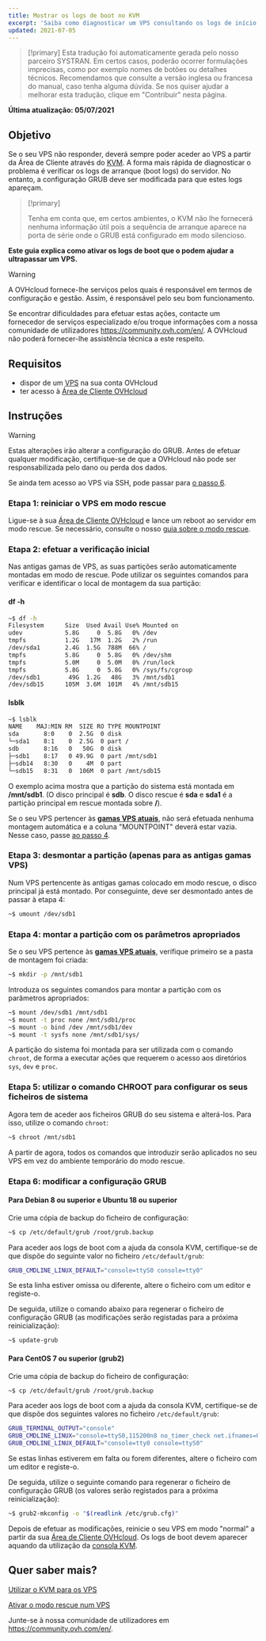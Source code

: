 ```yaml
---
title: Mostrar os logs de boot no KVM
excerpt: 'Saiba como diagnosticar um VPS consultando os logs de início (boot logs)'
updated: 2021-07-05
---
```


> [!primary]
> Esta tradução foi automaticamente gerada pelo nosso parceiro SYSTRAN. Em certos casos, poderão ocorrer formulações imprecisas, como por exemplo nomes de botões ou detalhes técnicos. Recomendamos que consulte a versão inglesa ou francesa do manual, caso tenha alguma dúvida. Se nos quiser ajudar a melhorar esta tradução, clique em "Contribuir" nesta página.
>

**Última atualização: 05/07/2021**

## Objetivo

Se o seu VPS não responder, deverá sempre poder aceder ao VPS a partir da Área de Cliente através do [KVM](/pages/bare_metal_cloud/virtual_private_servers/using_kvm_for_vps). A forma mais rápida de diagnosticar o problema é verificar os logs de arranque (boot logs) do servidor. No entanto, a configuração GRUB deve ser modificada para que estes logs apareçam. 

> [!primary]
>
> Tenha em conta que, em certos ambientes, o KVM não lhe fornecerá nenhuma informação útil pois a sequência de arranque aparece na porta de série onde o GRUB está configurado em modo silencioso.
>

**Este guia explica como ativar os logs de boot que o podem ajudar a ultrapassar um VPS.**

> [!warning]
> A OVHcloud fornece-lhe serviços pelos quais é responsável em termos de configuração e gestão. Assim, é responsável pelo seu bom funcionamento.
>
>Se encontrar dificuldades para efetuar estas ações, contacte um fornecedor de serviços especializado e/ou troque informações com a nossa comunidade de utilizadores <https://community.ovh.com/en/>. A OVHcloud não poderá fornecer-lhe assistência técnica a este respeito.
>

## Requisitos

- dispor de um [VPS](https://www.ovhcloud.com/pt/vps/) na sua conta OVHcloud
- ter acesso à [Área de Cliente OVHcloud](https://www.ovh.com/auth/?action=gotomanager&from=https://www.ovh.pt/&ovhSubsidiary=pt)

## Instruções

> [!warning]
>
> Estas alterações irão alterar a configuração do GRUB. Antes de efetuar qualquer modificação, certifique-se de que a OVHcloud não pode ser responsabilizada pelo dano ou perda dos dados.
>

Se ainda tem acesso ao VPS via SSH, pode passar para [o passo 6](#step6).

### Etapa 1: reiniciar o VPS em modo rescue

Ligue-se à sua [Área de Cliente OVHcloud](https://www.ovh.com/auth/?action=gotomanager&from=https://www.ovh.pt/&ovhSubsidiary=pt) e lance um reboot ao servidor em modo rescue. Se necessário, consulte o nosso [guia sobre o modo rescue](/pages/bare_metal_cloud/virtual_private_servers/rescue).

### Etapa 2: efetuar a verificação inicial

Nas antigas gamas de VPS, as suas partições serão automaticamente montadas em modo de rescue. Pode utilizar os seguintes comandos para verificar e identificar o local de montagem da sua partição:

#### **df -h**

```sh
~$ df -h
Filesystem      Size  Used Avail Use% Mounted on
udev            5.8G     0  5.8G   0% /dev
tmpfs           1.2G   17M  1.2G   2% /run
/dev/sda1       2.4G  1.5G  788M  66% /
tmpfs           5.8G     0  5.8G   0% /dev/shm
tmpfs           5.0M     0  5.0M   0% /run/lock
tmpfs           5.8G     0  5.8G   0% /sys/fs/cgroup
/dev/sdb1        49G  1.2G   48G   3% /mnt/sdb1
/dev/sdb15      105M  3.6M  101M   4% /mnt/sdb15
```

#### **lsblk**

```sh
~$ lsblk
NAME    MAJ:MIN RM  SIZE RO TYPE MOUNTPOINT
sda       8:0    0  2.5G  0 disk
└─sda1    8:1    0  2.5G  0 part /
sdb       8:16   0   50G  0 disk
├─sdb1    8:17   0 49.9G  0 part /mnt/sdb1
├─sdb14   8:30   0    4M  0 part
└─sdb15   8:31   0  106M  0 part /mnt/sdb15
```

O exemplo acima mostra que a partição do sistema está montada em **/mnt/sdb1**. (O disco principal é **sdb**. O disco rescue é **sda** e **sda1** é a partição principal em rescue montada sobre **/**).

Se o seu VPS pertencer às [**gamas VPS atuais**](https://www.ovhcloud.com/pt/vps/), não será efetuada nenhuma montagem automática e a coluna "MOUNTPOINT" deverá estar vazia. Nesse caso, passe [ao passo 4](#step4).

### Etapa 3: desmontar a partição (apenas para as antigas gamas VPS)

Num VPS pertencente às antigas gamas colocado em modo rescue, o disco principal já está montado. Por conseguinte, deve ser desmontado antes de passar à etapa 4:

```sh
~$ umount /dev/sdb1
```

### Etapa 4: montar a partição com os parâmetros apropriados <a name="step4"></a>

Se o seu VPS pertence às [**gamas VPS atuais**](https://www.ovhcloud.com/pt/vps/), verifique primeiro se a pasta de montagem foi criada:

```sh
~$ mkdir -p /mnt/sdb1
```

Introduza os seguintes comandos para montar a partição com os parâmetros apropriados:

```sh
~$ mount /dev/sdb1 /mnt/sdb1
~$ mount -t proc none /mnt/sdb1/proc
~$ mount -o bind /dev /mnt/sdb1/dev
~$ mount -t sysfs none /mnt/sdb1/sys/
```

A partição do sistema foi montada para ser utilizada com o comando `chroot`, de forma a executar ações que requerem o acesso aos diretórios `sys`, `dev` e `proc`.

### Etapa 5: utilizar o comando CHROOT para configurar os seus ficheiros de sistema

Agora tem de aceder aos ficheiros GRUB do seu sistema e alterá-los. Para isso, utilize o comando `chroot`:

```sh
~$ chroot /mnt/sdb1
```

A partir de agora, todos os comandos que introduzir serão aplicados no seu VPS em vez do ambiente temporário do modo rescue.

### Etapa 6: modificar a configuração GRUB <a name="step6"></a>

#### **Para Debian 8 ou superior e Ubuntu 18 ou superior**

Crie uma cópia de backup do ficheiro de configuração:

```sh
~$ cp /etc/default/grub /root/grub.backup
```

Para aceder aos logs de boot com a ajuda da consola KVM, certifique-se de que dispõe do seguinte valor no ficheiro `/etc/default/grub`:

```sh
GRUB_CMDLINE_LINUX_DEFAULT="console=ttyS0 console=tty0"
```

Se esta linha estiver omissa ou diferente, altere o ficheiro com um editor e registe-o.

De seguida, utilize o comando abaixo para regenerar o ficheiro de configuração GRUB (as modificações serão registadas para a próxima reinicialização):

```sh
~$ update-grub
```

#### **Para CentOS 7 ou superior (grub2)**

Crie uma cópia de backup do ficheiro de configuração:

```sh
~$ cp /etc/default/grub /root/grub.backup
```

Para aceder aos logs de boot com a ajuda da consola KVM, certifique-se de que dispõe dos seguintes valores no ficheiro `/etc/default/grub`:

```sh
GRUB_TERMINAL_OUTPUT="console"
GRUB_CMDLINE_LINUX="console=ttyS0,115200n8 no_timer_check net.ifnames=0 crashkernel=auto rhgb"
GRUB_CMDLINE_LINUX_DEFAULT="console=tty0 console=ttyS0"
```

Se estas linhas estiverem em falta ou forem diferentes, altere o ficheiro com um editor e registe-o.

De seguida, utilize o seguinte comando para regenerar o ficheiro de configuração GRUB (os valores serão registados para a próxima reinicialização):

```sh
~$ grub2-mkconfig -o "$(readlink /etc/grub.cfg)"
```

Depois de efetuar as modificações, reinicie o seu VPS em modo "normal" a partir da sua [Área de Cliente OVHcloud](https://www.ovh.com/auth/?action=gotomanager&from=https://www.ovh.pt/&ovhSubsidiary=pt). Os logs de boot devem aparecer aquando da utilização da [consola KVM](/pages/bare_metal_cloud/virtual_private_servers/using_kvm_for_vps).

## Quer saber mais?

[Utilizar o KVM para os VPS](/pages/bare_metal_cloud/virtual_private_servers/using_kvm_for_vps)

[Ativar o modo rescue num VPS](/pages/bare_metal_cloud/virtual_private_servers/rescue)

Junte-se à nossa comunidade de utilizadores em <https://community.ovh.com/en/>.
